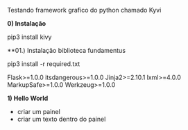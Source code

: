 Testando framework grafico do python chamado Kyvi

**0) Instalação**

pip3 install kivy

**01.) Instalação biblioteca fundamentus


pip3 install -r required.txt

Flask>=1.0.0
itsdangerous>=1.0.0
Jinja2>=2.10.1
lxml>=4.0.0
MarkupSafe>=1.0.0
Werkzeug>=1.0.0

**1) Hello World**

- criar um painel
- criar um texto dentro do painel

